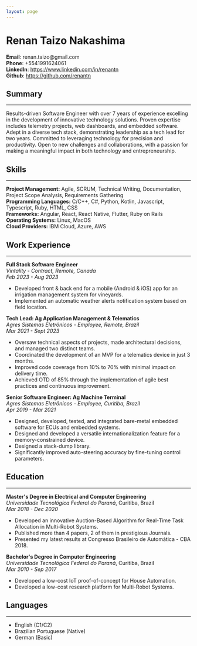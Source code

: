 ```yaml
---
layout: page
---
```

# Renan Taizo Nakashima

<div style="display: flex; flex-direction: column">
  <span><strong>Email</strong>: renan.taizo@gmail.com</span>
  <span><strong>Phone</strong>: +5541991624061</span>
  <span><strong>LinkedIn</strong>: <a href="https://www.linkedin.com/in/renantn">https://www.linkedin.com/in/renantn</a></span>
  <span><strong>Github</strong>: <a href="https://github.com/renantn">https://github.com/renantn</a></span>
</div>

## Summary
---
Results-driven Software Engineer with over 7 years of experience excelling in the development of innovative technology solutions. Proven expertise includes telemetry projects, web dashboards, and embedded software. Adept in a diverse tech stack, demonstrating leadership as a tech lead for two years. Committed to leveraging technology for precision and productivity. Open to new challenges and collaborations, with a passion for making a meaningful impact in both technology and entrepreneurship.


## Skills
---

**Project Management:** Agile, SCRUM, Technical Writing, Documentation, Project Scope Analysis, Requirements Gathering<br/>
**Programming Languages:** C/C++, C#, Python, Kotlin, Javascript, Typescript, Ruby, HTML, CSS<br/>
**Frameworks:** Angular, React, React Native, Flutter, Ruby on Rails<br/>
**Operating Systems:** Linux, MacOS <br/>
**Cloud Providers:** IBM Cloud, Azure, AWS

## Work Experience
---

**Full Stack Software Engineer**<br/>
*Vintality - Contract, Remote, Canada*<br/>
*Feb 2023 - Aug 2023*
  - Developed front & back end for a mobile (Android & iOS) app for an irrigation management system for vineyards.
  - Implemented an automatic weather alerts notification system based on field location.

**Tech Lead: Ag Application Management & Telematics**<br/>
*Agres Sistemas Eletrônicos - Employee, Remote, Brazil*<br/>
*Mar 2021 - Sept 2023*
  - Oversaw technical aspects of projects, made architectural decisions, and managed two distinct teams.
  - Coordinated the development of an MVP for a telematics device in just 3 months.
  - Improved code coverage from 10% to 70% with minimal impact on delivery time.
  - Achieved OTD of 85% through the implementation of agile best practices and continuous improvement.

**Senior Software Engineer: Ag Machine Terminal**<br/>
*Agres Sistemas Eletrônicos - Employee, Curitiba, Brazil*<br/>
*Apr 2019 - Mar 2021*

- Designed, developed, tested, and integrated bare-metal embedded software for ECUs and embedded systems.
- Designed and developed a versatile internationalization feature for a memory-constrained device.
- Designed a stack-dump library.
- Significantly improved auto-steering accuracy by fine-tuning control parameters.

## Education
---

**Master's Degree in Electrical and Computer Engineering**<br/>
*Universidade Tecnológica Federal do Paraná*, Curitiba, Brazil<br/>
*Mar 2018 - Dec 2020*

- Developed an innovative Auction-Based Algorithm for Real-Time Task Allocation in Multi-Robot Systems.
- Published more than 4 papers, 2 of them in prestigious Journals.
- Presented my latest results at Congresso Brasileiro de Automática - CBA 2018.

**Bachelor's Degree in Computer Engineering**<br/>
*Universidade Tecnológica Federal do Paraná*, Curitiba, Brazil<br/>
*Mar 2010 - Sep 2017*

- Developed a low-cost IoT proof-of-concept for House Automation.
- Developed a low-cost research platform for Multi-Robot Systems.


## Languages
---
- English (C1/C2)
- Brazilian Portuguese (Native)
- German (Basic)